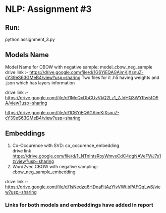 # NLP: Assignment #3

## Run:
python assignment_3.py


## Models Name
Model Name for CBOW with negative sample:  model_cbow_neg_sample  
drive link :- https://drive.google.com/file/d/1G6YiEQAGAimKjXsnuZ-cY39eS63GMeB4/view?usp=sharing
Two files for it .h5 having weights and .json which has layers information

drive link :- https://drive.google.com/file/d/1McQxDbCUvVkQ2Lz1_ZJdHQ3WYRw5fO9A/view?usp=sharing

https://drive.google.com/file/d/1G6YiEQAGAimKjXsnuZ-cY39eS63GMeB4/view?usp=sharing

## Embeddings
1. Co-Occurence with SVD: co_occurence_embedding    
drive link https://drive.google.com/file/d/1LNTnIhtsRbyWmveCdC4dgNAVeFWJ7s1z/view?usp=sharing
2. Word2vec CBOW with negative sampling: cbow_neg_sample_embedding

drive link :- https://drive.google.com/file/d/1sNedzq6HDoaFltAzYIvVWtibPAFQqLw6/view?usp=sharing

### Links for both models and embeddings have added in report
